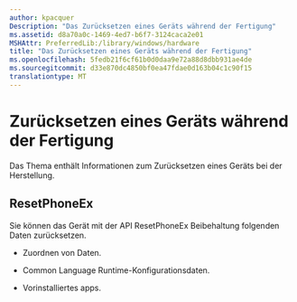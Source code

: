 ```yaml
---
author: kpacquer
Description: "Das Zurücksetzen eines Geräts während der Fertigung"
ms.assetid: d8a70a0c-1469-4ed7-b6f7-3124caca2e01
MSHAttr: PreferredLib:/library/windows/hardware
title: "Das Zurücksetzen eines Geräts während der Fertigung"
ms.openlocfilehash: 5fedb21f6cf61b0d0daa9e72a88d8dbb931ae4de
ms.sourcegitcommit: d33e870dc4850bf0ea47fdae0d163b04c1c90f15
translationtype: MT
---
```

# <a name="resetting-a-device-during-manufacturing"></a>Zurücksetzen eines Geräts während der Fertigung


Das Thema enthält Informationen zum Zurücksetzen eines Geräts bei der Herstellung.

## <a name="span-idresetphoneexspanspan-idresetphoneexspanspan-idresetphoneexspanresetphoneex"></a><span id="ResetPhoneEx"></span><span id="resetphoneex"></span><span id="RESETPHONEEX"></span>ResetPhoneEx


Sie können das Gerät mit der API ResetPhoneEx Beibehaltung folgenden Daten zurücksetzen.

-   Zuordnen von Daten.

-   Common Language Runtime-Konfigurationsdaten.

-   Vorinstalliertes apps.

 

 






